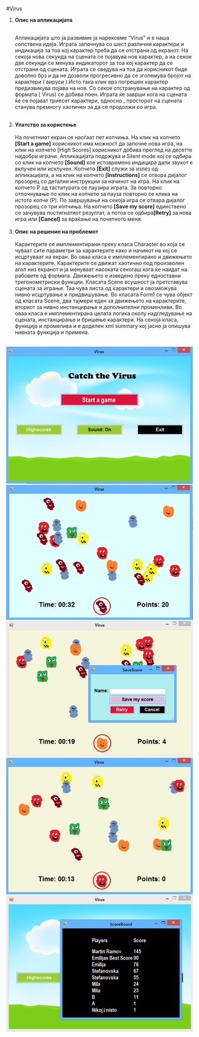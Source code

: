 #Virus
<ol>
<li><strong>Опис на апликацијата</strong></li></br>
<p>Апликацијата што ја развивме ја нарековме “Virus” и е наша сопствена идеја. Играта започнува со шест различни карактери и индикација за тоа кој карактер треба да се отстрани од екранот. На секоја нова секунда на сцената се појавува нов карактер, а на секои две секунди се менува индикаторот за тоа кој карактер да се отстрани од сцената. Играта се сведува на тоа да корисникот биде доволно брз и да не дозволи прогресивно да се зголемува бројот на карактери ( вируси ).Исто така клик врз погрешен карактер предизвикува појава на нов. Со секое отстранување на карактер од формата ( Virus) се добива поен.  Играта ќе заврши кога на сцената ќе се појават триесет карактери, односно , просторот на сцената станува премногу хаотичен за да се продолжи со игра.</p></br>

<li><strong>Упатство за користење</strong></li></br>
На почетниот екран се наоѓаат пет копчиња. На клик на копчето <strong>[Start a game]</strong> корисникот има можност да започне нова игра, на клик на копчето <string>[High Scores]</strong> корисникот добива преглед на десетте најдобри играчи. Апликацијата подржува и Silent mode кој се одбира со клик на копчето <strong>[Sound]</strong> кое истовремено индицира дали звукот е вклучен или исклучен. Копчето <strong>[Еxit]</strong> служи за излез од апликацијата, а на клик на копчето <strong>[Instructions]</strong> се отвора дијалог прозорец со детални инструкции за начинот на игра. На клик на копчето P од тастатурата се паузира играта. За повторно отпочнување по клик на копчето за пауза повторно се клика на истото копче (P).
По завршување на секоја игра се отвара дијалог прозорец со три копчиња. На копчето <strong>[Save my score]</strong> единствено се зачувува постигнатиот резултат, а потоа се одбира<strong>[Retry]</strong> за нова игра или <strong>[Cancel]</strong> за враќање на почетното мени.</br></br>

<li><strong>Опис на решение на проблемот</strong></li></br>
Карактерите се имплементирани преку класа Character во која се чуваат сите параметри за карактерите како и начинот на кој се исцртуваат на екран. Во оваа класа е имплементирано и движењето на карактерите. Карактерите се движат хаотично под произволен агол низ екранот и ја менуваат насоката секогаш кога ќе наидат на рабовите од формата. Движењето е изведено преку едноставни тригонометриски функции.
Класата Scene всушност ја претставува сцената за играње. Таа чува листа од карактери и овозможува нивно исцртување и придвишување.
Во класата Form1 се чува објект од класата Scene, два тајмери  еден за движењето на карактерите, вториот за нивно инстанцирање и дополнителни променливи. Во оваа класа е имплементирана целата логика околу надгледување на сцената, инстанцирање и бришење карактери.
На секоја класа, функција и промелива и е доделен xml summary  кој јасно ја опишува нивната функција и примена.</br></br>
</ol>
<p align="center">
  <img src="Screenshots\Pocetno meni.png"/>
  <img src="Screenshots\colorchange.png"/>
  <img src="Screenshots\ending dialog.png"/>
  <img src="Screenshots\igra.png"/>
  <img src="Screenshots\score board.png"/>
</p>
